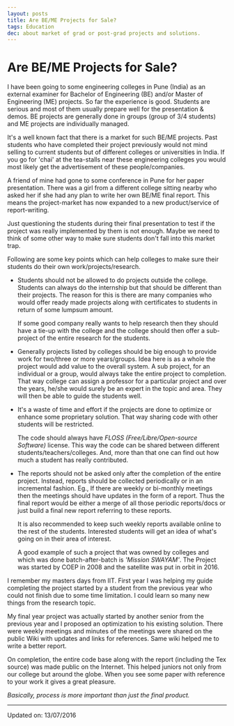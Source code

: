 ```yaml
---
layout: posts
title: Are BE/ME Projects for Sale?
tags: Education 
dec: about market of grad or post-grad projects and solutions.
---
```


# Are BE/ME Projects for Sale?

I have been going to some engineering colleges in Pune (India) as an external
examiner for Bachelor of Engineering (BE) and/or Master of Engineering (ME)
projects. So far the experience is good. Students are serious and most of them
usually prepare well for the presentation & demos. BE projects are generally
done in groups (group of 3/4 students) and ME projects are individually managed.

It's a well known fact that there is a market for such BE/ME projects. Past
students who have completed their project previously would not mind selling to
current students but of different colleges or universities in India. If you go
for 'chai' at the tea-stalls near these engineering colleges you would most
likely get the advertisement of these people/companies.

A friend of mine had gone to some conference in Pune for her paper presentation.
There was a girl from a different college sitting nearby who asked her if she
had any plan to write her own BE/ME final report. This means the project-market
has now expanded to a new product/service of report-writing.

Just questioning the students during their final presentation to test if the
project was really implemented by them is not enough. Maybe we need to think of
some other way to make sure students don't fall into this market trap.

Following are some key points which can help colleges to make sure their
students do their own work/projects/research.

* Students should not be allowed to do projects outside the college. Students
  can always do the internship but that should be different than their projects.
  The reason for this is there are many companies who would offer ready made
  projects along with certificates to students in return of some lumpsum amount.

  If some good company really wants to help research then they should have a
  tie-up with the college and the college should then offer a sub-project of the
  entire research for the students.

* Generally projects listed by colleges should be big enough to provide work for
  two/three or more years/groups. Idea here is as a whole the project would add
  value to the overall system. A sub project, for an individual or a group,
  would always take the entire project to completion. That way college can
  assign a professor for a particular project and over the years, he/she would
  surely be an expert in the topic and area. They will then be able to guide the
  students well.

* It's a waste of time and effort if the projects are done to optimize or
  enhance some proprietary solution. That way sharing code with other students
  will be restricted.

  The code should always have _FLOSS (Free/Libre/Open-source Software)_ license.
  This way the code can be shared between different students/teachers/colleges.
  And, more than that one can find out how much a student has really
  contributed.

* The reports should not be asked only after the completion of the entire
  project. Instead, reports should be collected periodically or in an
  incremental fashion. Eg., If there are weekly or bi-monthly meetings then the
  meetings should have updates in the form of a report. Thus the final report
  would be either a merge of all those periodic reports/docs or just build a
  final new report referring to these reports.

  It is also recommended to keep such weekly reports available online to the
  rest of the students. Interested students will get an idea of what's going on
  in their area of interest.

  A good example of such a project that was owned by colleges and which was done
  batch-after-batch is _'Mission SWAYAM'_. The Project was started by COEP in
  2008 and the satellite was put in orbit in 2016.


I remember my masters days from IIT. First year I was helping my guide
completing the project started by a student from the previous year who could not
finish due to some time limitation. I could learn so many new things from the
research topic.

My final year project was actually started by another senior from the previous
year and I proposed an optimization to his existing solution. There were weekly
meetings and minutes of the meetings were shared on the public Wiki with updates
and links for references. Same wiki helped me to write a better report.

On completion, the entire code base along with the report (including the Tex
source) was made public on the Internet. This helped juniors not only from our
college but around the globe. When you see some paper with reference to your
work it gives a great pleasure.

_Basically, process is more important than just the final product._

---
Updated on: 13/07/2016
